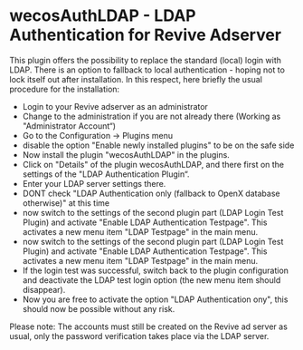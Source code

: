 # wecosAuthLDAP - LDAP Authentication for Revive Adserver

This plugin offers the possibility to replace the standard (local) login with LDAP. There is an option to fallback to local authentication - hoping not to lock itself out after installation. In this respect, here briefly the usual procedure for the installation:

* Login to your Revive adserver as an administrator
* Change to the administration if you are not already there (Working as "Administrator Account“)
* Go to the Configuration -\> Plugins menu
* disable the option "Enable newly installed plugins" to be on the safe side
* Now install the plugin "wecosAuthLDAP" in the plugins.
* Click on "Details" of the plugin wecosAuthLDAP, and there first on the settings of the "LDAP Authentication Plugin“.
* Enter your LDAP server settings there.
* DONT check "LDAP Authentication only (fallback to OpenX database otherwise)" at this time
* now switch to the settings of the second plugin part (LDAP Login Test Plugin) and activate "Enable LDAP Authentication Testpage". This activates a new menu item "LDAP Testpage" in the main menu.
* now switch to the settings of the second plugin part (LDAP Login Test Plugin) and activate "Enable LDAP Authentication Testpage". This activates a new menu item "LDAP Testpage" in the main menu.
* If the login test was successful, switch back to the plugin configuration and deactivate the LDAP test login option (the new menu item should disappear).
* Now you are free to activate the option "LDAP Authentication ony", this should now be possible without any risk.

Please note: The accounts must still be created on the Revive ad server as usual, only the password verification takes place via the LDAP server.
